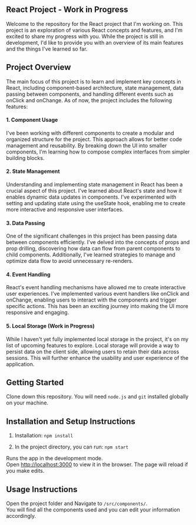 ## React Project - Work in Progress
Welcome to the repository for the React project that I'm working on. This project is an exploration of various React concepts and features, and I'm excited to share my progress with you. While the project is still in development, I'd like to provide you with an overview of its main features and the things I've learned so far.

## Project Overview
The main focus of this project is to learn and implement key concepts in React, including component-based architecture, state management, data passing between components, and handling different events such as onClick and onChange. As of now, the project includes the following features:

#### 1. Component Usage
I've been working with different components to create a modular and organized structure for the project. This approach allows for better code management and reusability. By breaking down the UI into smaller components, I'm learning how to compose complex interfaces from simpler building blocks.

#### 2. State Management
Understanding and implementing state management in React has been a crucial aspect of this project. I've learned about React's state and how it enables dynamic data updates in components. I've experimented with setting and updating state using the useState hook, enabling me to create more interactive and responsive user interfaces.

#### 3. Data Passing
One of the significant challenges in this project has been passing data between components efficiently. I've delved into the concepts of props and prop drilling, discovering how data can flow from parent components to child components. Additionally, I've learned strategies to manage and optimize data flow to avoid unnecessary re-renders.

#### 4. Event Handling
React's event handling mechanisms have allowed me to create interactive user experiences. I've implemented various event handlers like onClick and onChange, enabling users to interact with the components and trigger specific actions. This has been an exciting journey into making the UI more responsive and engaging.

#### 5. Local Storage (Work in Progress)
While I haven't yet fully implemented local storage in the project, it's on my list of upcoming features to explore. Local storage will provide a way to persist data on the client side, allowing users to retain their data across sessions. This will further enhance the usability and user experience of the application.

## Getting Started

Clone down this repository. You will need `node.js` and `git` installed globally on your machine.

## Installation and Setup Instructions

1. Installation: `npm install`

2. In the project directory, you can run: `npm start`

Runs the app in the development mode.\
Open [http://localhost:3000](http://localhost:3000) to view it in the browser.
The page will reload if you make edits.

## Usage Instructions

Open the project folder and Navigate to `/src/components/`. <br/>
You will find all the components used and you can edit your information accordingly.
